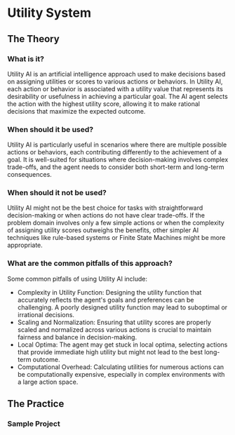 # Utility System
## The Theory
### What is it?
Utility AI is an artificial intelligence approach used to make decisions based on assigning utilities or scores to various actions or behaviors.
In Utility AI, each action or behavior is associated with a utility value that represents its desirability or usefulness in achieving a particular goal.
The AI agent selects the action with the highest utility score, allowing it to make rational decisions that maximize the expected outcome.
### When should it be used?
Utility AI is particularly useful in scenarios where there are multiple possible actions or behaviors, each contributing differently to the achievement of a goal.
It is well-suited for situations where decision-making involves complex trade-offs, and the agent needs to consider both short-term and long-term consequences.
### When should it not be used?
Utility AI might not be the best choice for tasks with straightforward decision-making or when actions do not have clear trade-offs.
If the problem domain involves only a few simple actions or when the complexity of assigning utility scores outweighs the benefits, other simpler AI techniques like rule-based systems or Finite State Machines might be more appropriate.
### What are the common pitfalls of this approach?
Some common pitfalls of using Utility AI include:
* Complexity in Utility Function: Designing the utility function that accurately reflects the agent's goals and preferences can be challenging. A poorly designed utility function may lead to suboptimal or irrational decisions.
* Scaling and Normalization: Ensuring that utility scores are properly scaled and normalized across various actions is crucial to maintain fairness and balance in decision-making.
* Local Optima: The agent may get stuck in local optima, selecting actions that provide immediate high utility but might not lead to the best long-term outcome.
* Computational Overhead: Calculating utilities for numerous actions can be computationally expensive, especially in complex environments with a large action space.
## The Practice
### Sample Project
